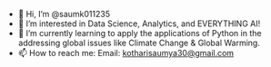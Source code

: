 - 👋 Hi, I’m @saumk011235
- 👀 I’m interested in Data Science, Analytics, and EVERYTHING AI!
- 🌱 I’m currently learning to apply the applications of Python in the addressing global issues like Climate Change & Global Warming.
- 📫 How to reach me: Email: kotharisaumya30@gmail.com

<!---
saumk011235/saumk011235 is a ✨ special ✨ repository because its `README.md` (this file) appears on your GitHub profile.
You can click the Preview link to take a look at your changes.
--->
